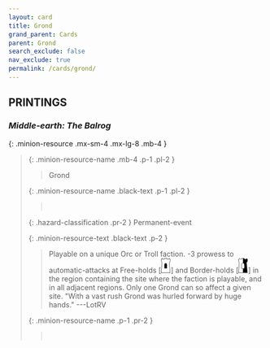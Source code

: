 ```yaml
---
layout: card
title: Grond
grand_parent: Cards
parent: Grond
search_exclude: false
nav_exclude: true
permalink: /cards/grond/
---
```


## PRINTINGS


### _Middle-earth: The Balrog_

{: .minion-resource .mx-sm-4 .mx-lg-8 .mb-4 }
> {: .minion-resource-name .mb-4 .p-1 .pl-2 }
> > <div class="hazard-mp"></div>
> > <div class="card-name">Grond</div>
>
> {: .minion-resource-name .black-text .p-1 .pl-2 }
> > &nbsp;
>
> {: .hazard-classification .pr-2 }
> Permanent-event
>
> {: .minion-resource-text .black-text .p-2 }
> > Playable on a unique Orc or Troll faction. -3 prowess to automatic-attacks at Free-holds \[![](/assets/images/free-hold.svg)] and Border-holds \[![](/assets/images/border-hold.svg)] in the region containing the site where the faction is playable, and in all adjacent regions. Only one Grond can so affect a given site.   "With a vast rush Grond was hurled forward by huge hands." ---LotRV 
> 
> {: .minion-resource-name .p-1 .pr-2 }
> > <div class="card-shield"></div>
> > <div class="card-corruption-white">&nbsp;</div>
